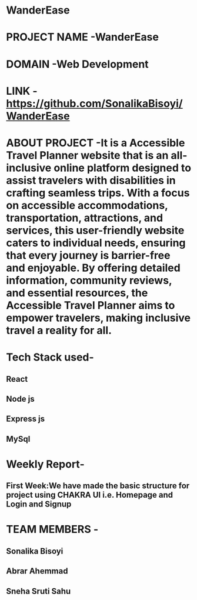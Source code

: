 # WanderEase
# PROJECT NAME -WanderEase
# DOMAIN -Web Development
# LINK -https://github.com/SonalikaBisoyi/WanderEase
# ABOUT PROJECT -It is a Accessible Travel Planner website that is an all-inclusive online platform designed to assist travelers with disabilities in crafting seamless trips. With a focus on accessible accommodations, transportation, attractions, and services, this user-friendly website caters to individual needs, ensuring that every journey is barrier-free and enjoyable. By offering detailed information, community reviews, and essential resources, the Accessible Travel Planner aims to empower travelers, making inclusive travel a reality for all.
# Tech Stack used-
   ## React 
  ## Node js
  ## Express js
  ## MySql
# Weekly Report-
 ## First Week:We have made the basic structure for project using CHAKRA UI i.e. Homepage and Login and Signup 
# TEAM MEMBERS -
  ## Sonalika Bisoyi
  ## Abrar Ahemmad
  ## Sneha Sruti Sahu 
